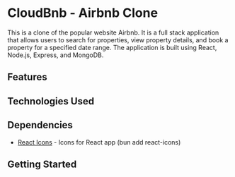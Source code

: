 # CloudBnb - Airbnb Clone

This is a clone of the popular website Airbnb. It is a full stack application that allows users to search for properties, view property details, and book a property for a specified date range. The application is built using React, Node.js, Express, and MongoDB.

<!-- Images goes here -->

## Features

## Technologies Used

## Dependencies

-  [React Icons](https://react-icons.github.io/react-icons/) - Icons for React app (bun add react-icons)

## Getting Started
